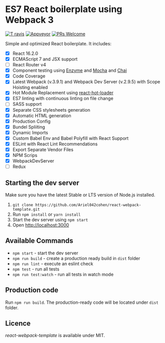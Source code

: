 # ES7 React boilerplate using Webpack 3

[![T ravis](https://api.travis-ci.org/Ariel042cohen/react-webpack-template.svg?branch=master)](https://github.com/Ariel042cohen/react-webpack-template) [![Appveyor](https://ci.appveyor.com/api/projects/status/buxfftx347t1q7r7/branch/master?svg=true)](http://appveyor.com)
[![PRs Welcome](https://img.shields.io/badge/PRs-welcome-brightgreen.svg?style=flat-square)](http://makeapullrequest.com)

Simple and optimized React boilerplate. It includes: 

- [x] React 16.2.0
- [x] ECMAScript 7 and JSX support
- [ ] React Router v4
- [x] Component testing using [Enzyme](https://github.com/airbnb/enzyme) and [Mocha](https://mochajs.org/) and [Chai](http://chaijs.com/)
- [x] Code Coverage
- [x] Latest Webpack (v.3.9.1) and Webpack Dev Server (v.2.9.5) with Scope Hoisting enabled
- [x] Hot Module Replacement using [react-hot-loader](https://github.com/gaearon/react-hot-loader)
- [x] ES7 linting with continuous linting on file change
- [ ] SASS support
- [x] Separate CSS stylesheets generation
- [x] Automatic HTML generation
- [x] Production Config
- [x] Bundel Spliiting
- [x] Dynamic Imports
- [x] Custom Babel Env and Babel Polyfill with React Support
- [x] ESLint with React Lint Recommendations
- [x] Export Separate Vendor Files
- [x] NPM Scrips
- [x] WebpackDevServer
- [ ] Redux

## Starting the dev server

Make sure you have the latest Stable or LTS version of Node.js installed.

1. `git clone https://github.com/Ariel042cohen/react-webpack-template.git`
2. Run `npm install` or `yarn install`
3. Start the dev server using `npm start`
3. Open [http://localhost:3000](http://localhost:3000)

## Available Commands

- `npm start` - start the dev server
- `npm run build` - create a production ready build in `dist` folder
- `npm run lint` - execute an eslint check
- `npm test` - run all tests
- `npm run test:watch` - run all tests in watch mode

## Production code

Run `npm run build`. The production-ready code will be located under `dist` folder.

## Licence

_react-webpack-template_ is available under MIT.

